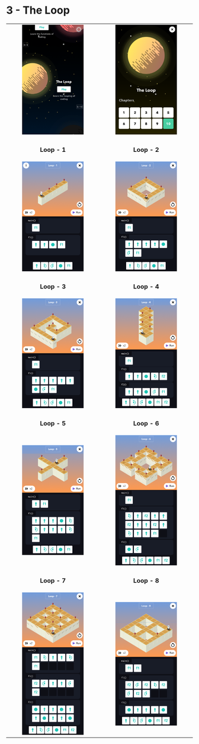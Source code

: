 # 3 - The Loop

<table border=0 align="center">
    <tr align="center" valign="middle">
        <td> <img src="the_loop.png" alt="the loop" width="70%"> </td>
        <td> <img src="03_levels.png" alt="Loop All Levels" width="70%"> </td>
    </tr>
    <tr align="center" valign="middle">
        <td> <h3>Loop - 1</h3> </td>
        <td> <h3>Loop - 2</h3> </td>
    </tr>
    <tr align="center" valign="middle">
        <td> <img src="03_01.png" alt="Loop - 1" width="70%"> </td>
        <td> <img src="03_02.png" alt="Loop - 2" width="70%"> </td>
    </tr>
    <tr align="center" valign="middle">
        <td> <h3>Loop - 3</h3> </td>
        <td> <h3>Loop - 4</h3> </td>
    </tr>
    <tr align="center" valign="middle">
        <td> <img src="03_03.png" alt="Loop - 3" width="70%"> </td>
        <td> <img src="03_04.png" alt="Loop - 4" width="70%"> </td>
    </tr>
    <tr align="center" valign="middle">
        <td> <h3>Loop - 5</h3> </td>
        <td> <h3>Loop - 6</h3> </td>
    </tr>
    <tr align="center" valign="middle">
        <td> <img src="03_05.png" alt="Loop - 5" width="70%"> </td>
        <td> <img src="03_06.png" alt="Loop - 6" width="70%"> </td>
    </tr>
    <tr align="center" valign="middle">
        <td> <h3>Loop - 7</h3> </td>
        <td> <h3>Loop - 8</h3> </td>
    </tr>
    <tr align="center" valign="middle">
        <td> <img src="03_07.png" alt="Loop - 7" width="70%"> </td>
        <td> <img src="03_08.png" alt="Loop - 8" width="70%"> </td>
    </tr>
</table>
